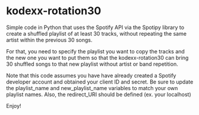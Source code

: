 # kodexx-rotation30

Simple code in Python that uses the Spotify API via the Spotipy library to create a shuffled playlist of at least 30 tracks, without repeating the same artist within the previous 30 songs.

For that, you need to specify the playlist you want to copy the tracks and the new one you want to put them so that the kodexx-rotation30 can bring 30 shuffled songs to that new playlist without artist or band repetition.

Note that this code assumes you have have already created a Spotify developer account and obtained your client ID and secret. 
Be sure to update the playlist_name and new_playlist_name variables to match your own playlist names.
Also, the redirect_URI should be defined (ex. your localhost)

Enjoy!
